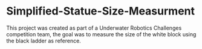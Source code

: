# Simplified-Statue-Size-Measurment
This project was created as part of a Underwater Robotics Challenges competition team, the goal was to measure the size of the white block using the black ladder as reference.
